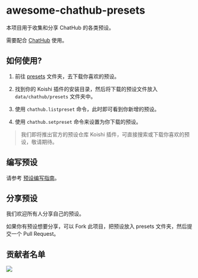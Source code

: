 # awesome-chathub-presets

本项目用于收集和分享 ChatHub 的各类预设。

需要配合 [ChatHub](https://chathub.dingyi222666.top/) 使用。

## 如何使用?

1. 前往 [presets](/presets/) 文件夹，去下载你喜欢的预设。

2. 找到你的 Koishi 插件的安装目录，然后将下载的预设文件放入 `data/chathub/presets` 文件夹中。

3. 使用 `chathub.listpreset` 命令，此时即可看到你新增的预设。

4. 使用 `chathub.setpreset` 命令来设置为你下载的预设。

> 我们即将推出官方的预设仓库 Koishi 插件，可直接搜索或下载你喜欢的预设，敬请期待。

## 编写预设

请参考 [预设编写指南](https://chathub.dingyi222666.top/guide/preset-system/write-preset.html)。

## 分享预设

我们欢迎所有人分享自己的预设。

如果你有预设想要分享，可以 Fork 此项目，把预设放入 presets 文件夹，然后提交一个 Pull Request。

## 贡献者名单  

<a href="https://github.com/ChatHubLab/awesome-chathub-presets/graphs/contributors">
  <img src="https://contrib.rocks/image?repo=ChatHubLab/awesome-chathub-presets" />
</a>

